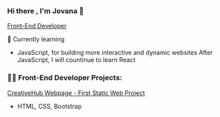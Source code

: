 ### Hi there , I'm Jovana 👋 
[Front-End Developer](https://github.com/JovanaDod)

🌱 Currently learning
- JavaScript, for building more interactive and dynamic websites
After JavaScript, I will countinue to learn React

### 👨‍💻 Front-End Developer Projects:
[CreativeHub Webpage - First Static Web Project](https://github.com/JovanaDod/First-html-project-CH)
- HTML, CSS, Bootstrap





